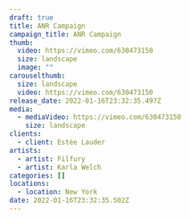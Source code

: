 ```yaml
---
draft: true
title: ANR Campaign
campaign_title: ANR Campaign
thumb:
  video: https://vimeo.com/630473150
  size: landscape
  image: ""
carouselthumb:
  size: landscape
  video: https://vimeo.com/630473150
release_date: 2022-01-16T23:32:35.497Z
media:
  - mediaVideo: https://vimeo.com/630473150
    size: landscape
clients:
  - client: Estée Lauder
artists:
  - artist: Filfury
  - artist: Karla Welch
categories: []
locations:
  - location: New York
date: 2022-01-16T23:32:35.502Z
---
```

